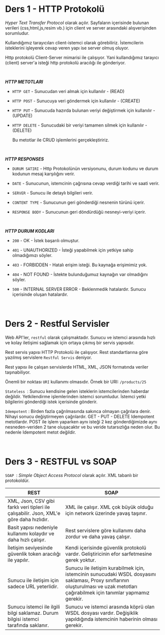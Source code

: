 # Ders 1 - HTTP Protokolü

*Hyper Text Transfer Protocol* olarak açılır. Sayfaların içerisinde bulunan verileri (css,html,js,resim vb.) için client ve server arasındaki alışverişinden sorumludur.

Kullandığımız tarayıcıları client-istemci olarak görebiliriz. İstemcilerin isteklerini işleyerek cevap veren yapı ise server olmuş oluyor. 
 
Http protokolü Client-Server mimarisi ile çalışıyor. Yani kullandığımız tarayıcı (client) server'a isteği http protokolü aracılığı ile gönderiyor.

<br>

***HTTP METOTLARI***
- `HTTP GET` - Sunucudan veri almak için kullanılır - (READ)
- `HTTP POST` - Sunucuya veri göndermek için kullanılır - (CREATE)
- `HTTP PUT` - Sunucuda hazırda bulunan veriyi değiştirmek için kullanılır - (UPDATE)
- `HTTP DELETE` - Sunucudaki bir veriyi tamamen silmek için kullanılır - (DELETE)

    Bu metotlar ile CRUD işlemlerini gerçekleştiririz. 

<br>

***HTTP RESPONSES***
- `DURUM SATIRI` - Http Protokolünün versiyonunu, durum kodunu ve durum kodunun mesaj karşılığını verir.

- `DATE` - Sunucunun, istemcinin çağrısına cevap verdiği tarihi ve saati verir.
- `SERVER` - Sunucu ile detaylı bilgileri verir.
- `CONTENT TYPE` - Sunucunun geri gönderdiği nesnenin türünü içerir.
- `RESPONSE BODY` - Sunucunun geri döndürdüğü nesneyi-veriyi içerir.

<br>

***HTTP DURUM KODLARI***
- `200` - OK - İstek başarılı olmuştur.

- `401` - UNAUTHORIZED - İsteği yapabilmek için yetkiye sahip olmadığımızı söyler.
- `403` - FORBIDDEN - Hatalı erişim isteği. Bu kaynağa erişimimiz yok.
- `404` - NOT FOUND - İstekte bulunduğumuz kaynağın var olmadığını söyler.
- `500` - INTERNAL SERVER ERROR - Beklenmedik hatalardır. Sunucu içerisinde oluşan hatalardır.

<br>

# Ders 2 - Restful Servisler

Web API'ler, `restful` olarak çalışmaktadır. Sunucu ve istemci arasında hızlı ve kolay iletişimi sağlamak için ortaya çıkmış bir servis yapısıdır.

Rest servis yapısı HTTP Protokolü ile çalışıyor. Rest standartlarına göre yazılmış servislere `Restful Servis` deniyor. 

Rest yapısı ile çalışan servislerde HTML, XML, JSON formatında veriler taşınabiliyor.

Önemli bir noktası `URI` kullanımı olmasıdır. Örnek bir URI: `/products/25`

`Stateless `: Sunucu kendisine gelen isteklerin istemcilerinden haberdar değildir. Yetkilendirme işlemlerinden istemci sorumludur. İstemci yetki bilgilerini gönderdiği istek içerisinde gönderir.

`Idempotent` :  Birden fazla çağrılmasında sakınca olmayan çağrılara denir. Nihayi sonucu değiştirmeyen çağrılardır. GET - PUT - DELETE Idempotent metotlardır. POST ile işlem yaparken aynı isteği 2 kez gönderdiğimizde aynı nesneden-veriden 2 tane oluşacaktır ve bu veride tutarsızlığa neden olur. Bu nedenle Idempotent metot değildir.

<br>

# Ders 3 - RESTFUL vs SOAP

`SOAP `: *Simple Object Access Protocol* olarak açılır. XML tabanlı bir protokoldür. 

| REST | SOAP |
| --- | --- |
| XML, Json, CSV gibi farklı veri tipleri ile çalışabilir. Json, XML'e göre daha hızlıdır. | XML ile çalışır. XML çok büyük olduğu için network üzerinde yavaş taşınır. |
| Basit yapısı nedeniyle kullanımı kolaydır ve daha hızlı çalışır. | Rest servislere göre kullanımı daha zordur ve daha yavaş çalışır. |
| İletişim seviyesinde güvenlik token aracılığı ile yapılır. | Kendi içerisinde güvenlik protokolü vardır. Geliştiricinin efor sarfetmesine gerek yoktur. |
| Sunucu ile iletişim için sadece URL yeterlidir. | Sunucu ile iletişim kurabilmek için, istemcinin sunucudaki WSDL dosyasını saklaması, Proxy sınıflarının oluşturulması ve uzak metotları çağırabilmek için tanımlar yapmamız gerekir. |
| Sunucu istemci ile ilgili bilgi saklamaz. Durum bilgisi istemci tarafında saklanır. | Sunucu ve istemci arasında köprü olan WSDL dosyası vardır. Değişiklik yapıldığında istemcinin haberinin olması gerekir. |